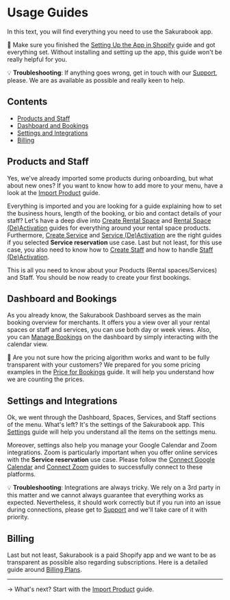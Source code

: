 # Usage Guides

In this text, you will find everything you need to use the Sakurabook app.

📌 Make sure you finished the [Setting Up the App in Shopify](setting-up-the-app-in-shopify.md) guide and got everything set. Without installing and setting up the app, this guide won't be really helpful for you.

💡 **Troubleshooting**: If anything goes wrong, get in touch with our [Support](https://sakurabook.app/pages/support), please. We are as available as possible and really keen to help.

## Contents

- [Products and Staff](#products-and-staff)
- [Dashboard and Bookings](#dashboard-and-bookings)
- [Settings and Integrations](#settings-and-integrations)
- [Billing](#billing)

## Products and Staff

Yes, we've already imported some products during onboarding, but what about new ones? If you want to know how to add more to your menu, have a look at the [Import Product]() guide.

Everything is imported and you are looking for a guide explaining how to set the business hours, length of the booking, or bio and contact details of your staff? Let's have a deep dive into [Create Rental Space]() and [Rental Space (De)Activation]() guides for everything around your rental space products. Furthermore, [Create Service]() and [Service (De)Activation]() are the right guides if you selected **Service reservation** use case. Last but not least, for this use case, you also need to know how to [Create Staff]() and how to handle [Staff (De)Activation]().

This is all you need to know about your Products (Rental spaces/Services) and Staff. You should be now ready to create your first bookings.

## Dashboard and Bookings

As you already know, the Sakurabook Dashboard serves as the main booking overview for merchants. It offers you a view over all your rental spaces or staff and services, you can use both day or week views. Also, you can [Manage Bookings]() on the dashboard by simply interacting with the calendar view.

💸 Are you not sure how the pricing algorithm works and want to be fully transparent with your customers? We prepared for you some pricing examples in the [Price for Bookings](./price-for-bookings.md) guide. It will help you understand how we are counting the prices.

## Settings and Integrations

Ok, we went through the Dashboard, Spaces, Services, and Staff sections of the menu. What's left? It's the settings of the Sakurabook app. This [Settings]() guide will help you understand all the items on the settings menu.

Moreover, settings also help you manage your Google Calendar and Zoom integrations. Zoom is particularly important when you offer online services with the **Service reservation** use case. Please follow the [Connect Google Calendar]() and [Connect Zoom]() guides to successfully connect to these platforms.

💡 **Troubleshooting**: Integrations are always tricky. We rely on a 3rd party in this matter and we cannot always guarantee that everything works as expected. Nevertheless, it should work correctly but if you run into an issue during connections, please get to [Support](https://sakurabook.app/pages/support) and we'll take care of it with priority.

## Billing

Last but not least, Sakurabook is a paid Shopify app and we want to be as transparent as possible also regarding subscriptions. Here is a detailed guide around [Billing Plans]().

---

→ What's next? Start with the [Import Product]() guide.
